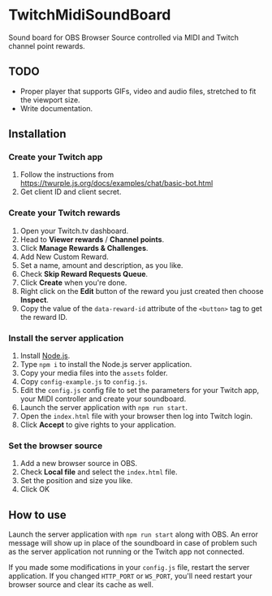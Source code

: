 # TwitchMidiSoundBoard

Sound board for OBS Browser Source controlled via MIDI and Twitch channel point rewards.

## TODO

* Proper player that supports GIFs, video and audio files, stretched to fit the viewport size.
* Write documentation.

## Installation

### Create your Twitch app

1. Follow the instructions from https://twurple.js.org/docs/examples/chat/basic-bot.html
2. Get client ID and client secret.

### Create your Twitch rewards

1. Open your Twitch.tv dashboard.
2. Head to **Viewer rewards** / **Channel points**.
3. Click **Manage Rewards & Challenges**.
4. Add New Custom Reward.
5. Set a name, amount and description, as you like.
6. Check **Skip Reward Requests Queue**.
7. Click **Create** when you're done.
8. Right click on the **Edit** button of the reward you just created then choose **Inspect**.
9. Copy the value of the `data-reward-id` attribute of the `<button>` tag to get the reward ID.

### Install the server application

1. Install [Node.js](https://nodejs.org/en/).
2. Type `npm i` to install the Node.js server application.
3. Copy your media files into the `assets` folder.
4. Copy `config-example.js` to `config.js`.
5. Edit the `config.js` config file to set the parameters for your Twitch app, your MIDI controller and create your soundboard.
6. Launch the server application with `npm run start`.
7. Open the `index.html` file with your browser then log into Twitch login.
8. Click **Accept** to give rights to your application.

### Set the browser source

1. Add a new browser source in OBS.
2. Check **Local file** and select the `index.html` file.
3. Set the position and size you like.
4. Click OK

## How to use

Launch the server application with `npm run start` along with OBS. An error message will show up in place of the soundboard in case of problem such as the server application not running or the Twitch app not connected.

If you made some modifications in your `config.js` file, restart the server application. If you changed `HTTP_PORT` or `WS_PORT`, you'll need restart your browser source and clear its cache as well.